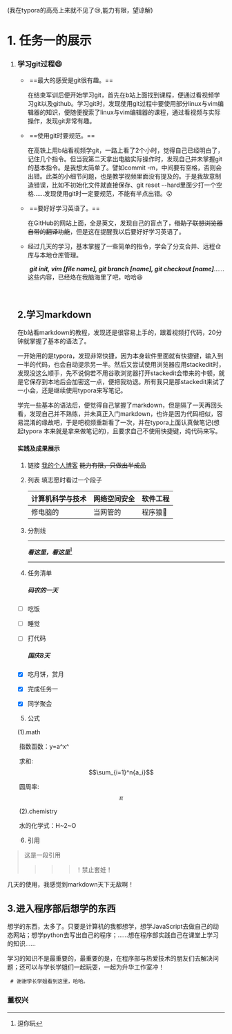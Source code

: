   (我在typora的高亮上来就不见了:cry:,能力有限，望谅解)
  # 1. 任务一的展示

1. ### 学习git过程:smile:

   * ​        ==最大的感受是git很有趣。==

     ​        在结束军训后便开始学习git，首先在b站上面找到课程，便通过看视频学习git以及github。学习git时，发现使用git过程中要使用部分linux与vim编辑器的知识，便随便搜索了linux与vim编辑器的课程，通过看视频与实际操作，发现git非常有趣。

   * ​        ==使用git时要规范。==

     ​         在高铁上用b站看视频学git，一路上看了2个小时，觉得自己已经明白了，记住几个指令。但当我第二天拿出电脑实际操作时，发现自己并未掌握git的基本指令。是我想太简单了。譬如commit -m，中间要有空格，否则会出错。此类的小细节问题，也是教学视频里面没有提及的。于是我故意制造错误，比如不初始化文件就直接保存、git reset --hard里面少打一个空格……发现使用git时一定要规范，不能有半点出错。:open_mouth:

   * ​         ==要好好学习英语了。==

     ​         在GitHub的网站上面，全是英文，发现自己的盲点了，~~借助了联想浏览器自带的翻译功能~~，但是这在提醒我以后要好好学习英语了。  

   * 经过几天的学习，基本掌握了一些简单的指令，学会了分支合并、远程仓库与本地仓库管理。

     ​     ***git init, vim [file name], git branch [name], git checkout [name]***……这些内容，已经烙在我脑海里了吧，哈哈:laughing:

   ​         

   ## 2.学习markdown

   ​         在b站看markdown的教程，发现还是很容易上手的，跟着视频打代码，20分钟就掌握了基本的语法了。   

   ​        一开始用的是typora，发现非常快捷，因为本身软件里面就有快捷键，输入到一半的代码，也会自动提示另一半。然后又尝试使用浏览器应用stackedit时，发现没这么顺手，先不说倘若不用谷歌浏览器打开stackedit会带来的卡顿，就是它保存到本地后会加密这一点，便把我劝退。所有我只是那stackedit来试了一小会，还是继续使用typora来写笔记。

   ​             学完一些基本的语法后，便觉得自己掌握了markdown，但是隔了一天再回头看，发现自己并不熟练，并未真正入门markdown，也许是因为代码相似，容易混淆的缘故吧，于是吧视频重新看了一次，并在typora上面认真做笔记(想起typora 本来就是拿来做笔记的)，且要求自己不使用快捷键，纯代码来写。

   #### 实践及成果展示

   1. 链接 [我的个人博客](https://dqxlzlz.github.io/ '最好不要点开你会失望的')  ~~能力有限，只做出半成品~~

   2. 列表    填志愿时看过一个段子

      | 计算机科学与技术 | 网络空间安全 | 软件工程 |
      | :--------------- | ------------ | -------- |
      | 修电脑的         | 当网管的     | 程序猿🐒  |

   3. 分割线

      ---

      ***看这里，看这里***[^哈哈什么也没有]

      ***

   4. 任务清单

      ##### 码农的一天

   - [ ] 吃饭
   - [ ] 睡觉
   - [ ] 打代码

        ##### 国庆8天

   - [x] 吃月饼，赏月

   - [x] 完成任务一

   - [x] 同学聚会

   5. 公式

     (1).math    

   ​        指数函数：y=a^x^

   ​       求和:$$\sum_{i=1}^n{a_i}$$

   ​     圆周率:$$\pi$$

   ​       (2).chemistry

   ​         水的化学式：H~2~O

   6. 引用

> 这是一段引用
>
> > 
> >
> > > 
> > >
> > > >！禁止套娃！

几天的使用，我感觉到markdown天下无敌啊！

## 3.进入程序部后想学的东西

​        想学的东西，太多了。只要是计算机的我都想学，想学JavaScript去做自己的动态网站；想学python去写出自己的程序；……想在程序部实践自己在课堂上学习的知识……

​        学习的知识不是最重要的，最重要的是，在程序部与热爱技术的朋友们去解决问题；还可以与学长学姐们一起玩耍，一起为升华工作室冲！

     # 谢谢学长学姐看到这里，哈哈。

### 董权兴

[^哈哈什么也没有]: 逗你玩

